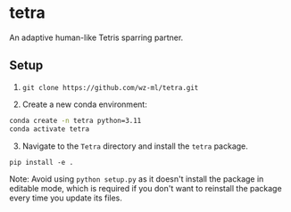 # tetra
An adaptive human-like Tetris sparring partner.

## Setup
1. `git clone https://github.com/wz-ml/tetra.git`

2. Create a new conda environment:

```bash
conda create -n tetra python=3.11
conda activate tetra
```

3. Navigate to the `Tetra` directory and install the `tetra` package.

`pip install -e .`

Note: Avoid using `python setup.py` as it doesn't install the package in editable mode, which is required if you don't want to reinstall the package every time you update its files.